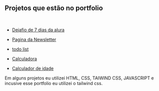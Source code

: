 
## Projetos que estão no portfolio

<br>

- [Dejafio de 7 dias da alura](https://7daysofcodenathanlds.vercel.app/)
- [Pagina da Newsletter](https://alura-newsletter-pied.vercel.app/)

- [todo list](https://todo-list-nth.vercel.app/)

- [Calculadora](https://calculadora-nth.vercel.app/)

- [Calculador de idade](https://calculador-de-idade-nth.vercel.app/)

Em alguns projetos eu utilizei HTML, CSS, TAIWIND CSS, JAVASCRIPT e incusive esse portfolio eu utilizei o tailwind css.
